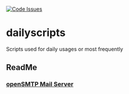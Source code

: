 [![Code Issues](https://www.quantifiedcode.com/api/v1/project/2d14430c0f704208836d50981bb59d87/badge.svg)](https://www.quantifiedcode.com/app/project/2d14430c0f704208836d50981bb59d87)

# dailyscripts
Scripts used for daily usages or most frequently

## ReadMe
### [openSMTP Mail Server](./OpenBSD_MailServer.md)
